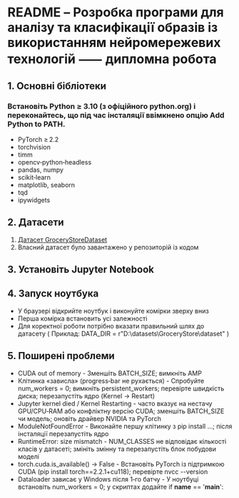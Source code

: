 # README – Розробка програми для аналізу та класифікації образів із використанням нейромережевих технологій ⸺ дипломна робота
## 1. Основні бібліотеки
### Встановіть Python ≥ 3.10 (з офіційного python.org) і переконайтесь, що під час інсталяції ввімкнено опцію Add Python to PATH.
- PyTorch ≥ 2.2
- torchvision
- timm
- opencv‑python‑headless
- pandas, numpy
- scikit‑learn
- matplotlib, seaborn
- tqd
- ipywidgets
## 2. Датасети
1. [Датасет GroceryStoreDataset](https://github.com/marcusklasson/GroceryStoreDataset)
2. Власний датасет було завантажено у репозиторій із кодом
## 3. Установіть Jupyter Notebook
## 4. Запуск ноутбука
- У браузері відкрийте ноутбук і виконуйте комірки зверху вниз
- Перша комірка встановить усі залежності
- Для коректної роботи потрібно вказати правильний шлях до датасету ( Приклад: DATA_DIR = r"D:\datasets\GroceryStore\dataset" )
## 5. Поширені проблеми
- CUDA out of memory - Зменшіть BATCH_SIZE; вимкніть AMP
- Клітинка «зависла» (progress‑bar не рухається) - Спробуйте num_workers = 0; вимкніть persistent_workers; перевірте швидкість диска; перезапустіть ядро (Kernel → Restart)
- Jupyter kernel died / Kernel Restarting - часто вказує на нестачу GPU/CPU‑RAM або конфліктну версію CUDA; зменшіть BATCH_SIZE чи модель; оновіть драйвер NVIDIA та PyTorch
- ModuleNotFoundError - Виконайте першу клітинку з pip install …; після інсталяції перезапустіть ядро
- RuntimeError: size mismatch - NUM_CLASSES не відповідає кількості класів у датасеті; змініть змінну та перезапустіть блок побудови моделі
- torch.cuda.is_available() → False - Встановіть PyTorch із підтримкою CUDA (pip install torch==2.2.1+cu118); перевірте nvcc --version
- Dataloader зависає у Windows після 1‑го батчу - У ноутбуці встановіть num_workers = 0; у скриптах додайте if __name__ == '__main__':
